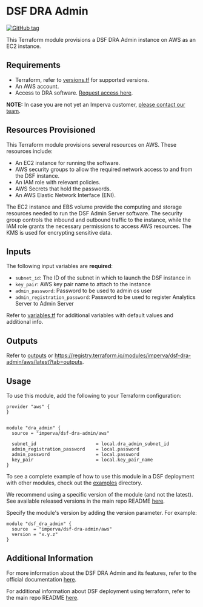 # DSF DRA Admin
[![GitHub tag](https://img.shields.io/github/v/tag/imperva/dsfkit.svg)](https://github.com/imperva/dsfkit/tags)

This Terraform module provisions a DSF DRA Admin instance on AWS as an EC2 instance.

## Requirements
* Terraform, refer to [versions.tf](versions.tf) for supported versions.
* An AWS account.
* Access to DRA software. [Request access here](https://docs.google.com/forms/d/e/1FAIpQLSc7PFqBQWdWajo83yKeaB7u9TFolXCsRAtuJdDFqwVcwAV8xA/viewform).

**NOTE:** In case you are not yet an Imperva customer, [please contact our team](https://www.imperva.com/contact-us/).

## Resources Provisioned
This Terraform module provisions several resources on AWS. These resources include:
* An EC2 instance for running the software.
* AWS security groups to allow the required network access to and from the DSF instance.
* An IAM role with relevant policies.
* AWS Secrets that hold the passwords.
* An AWS Elastic Network Interface (ENI).

The EC2 instance and EBS volume provide the computing and storage resources needed to run the DSF Admin Server software. The security group controls the inbound and outbound traffic to the instance, while the IAM role grants the necessary permissions to access AWS resources. The KMS is used for encrypting sensitive data.

## Inputs

The following input variables are **required**:

* `subnet_id`: The ID of the subnet in which to launch the DSF instance in
* `key_pair`: AWS key pair name to attach to the instance
* `admin_password`: Password to be used to admin os user
* `admin_registration_password`: Password to be used to register Analytics Server to Admin Server

Refer to [variables.tf](variables.tf) for additional variables with default values and additional info.

## Outputs

Refer to [outputs](outputs.tf) or https://registry.terraform.io/modules/imperva/dsf-dra-admin/aws/latest?tab=outputs.

## Usage

To use this module, add the following to your Terraform configuration:

```
provider "aws" {
}


module "dra_admin" {
  source = "imperva/dsf-dra-admin/aws"

  subnet_id                      = local.dra_admin_subnet_id
  admin_registration_password    = local.password
  admin_password                 = local.password
  key_pair                       = local.key_pair_name
}
```

To see a complete example of how to use this module in a DSF deployment with other modules, check out the [examples](../../../examples/aws/) directory.

We recommend using a specific version of the module (and not the latest).
See available released versions in the main repo README [here](https://github.com/imperva/dsfkit#version-history).

Specify the module's version by adding the version parameter. For example:

```
module "dsf_dra_admin" {
  source  = "imperva/dsf-dra-admin/aws"
  version = "x.y.z"
}
```

## Additional Information

For more information about the DSF DRA Admin and its features, refer to the official documentation [here](https://docs.imperva.com/bundle/z-kb-articles-km/page/4e487f3c.html). 

For additional information about DSF deployment using terraform, refer to the main repo README [here](https://github.com/imperva/dsfkit/tree/1.7.24).
